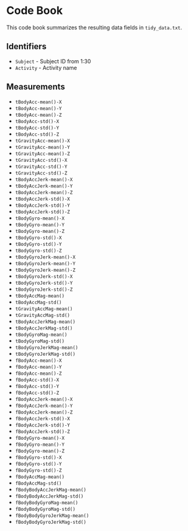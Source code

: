 # Code Book
This code book summarizes the resulting data fields in `tidy_data.txt`.

## Identifiers
- `Subject` - Subject ID from 1:30
- `Activity` - Activity name 

## Measurements
- `tBodyAcc-mean()-X`
- `tBodyAcc-mean()-Y`
- `tBodyAcc-mean()-Z`
- `tBodyAcc-std()-X`
- `tBodyAcc-std()-Y`
- `tBodyAcc-std()-Z`
- `tGravityAcc-mean()-X`
- `tGravityAcc-mean()-Y`
- `tGravityAcc-mean()-Z`
- `tGravityAcc-std()-X`
- `tGravityAcc-std()-Y`
- `tGravityAcc-std()-Z`
- `tBodyAccJerk-mean()-X`
- `tBodyAccJerk-mean()-Y`
- `tBodyAccJerk-mean()-Z`
- `tBodyAccJerk-std()-X`
- `tBodyAccJerk-std()-Y`
- `tBodyAccJerk-std()-Z`
- `tBodyGyro-mean()-X`
- `tBodyGyro-mean()-Y`
- `tBodyGyro-mean()-Z`
- `tBodyGyro-std()-X`
- `tBodyGyro-std()-Y`
- `tBodyGyro-std()-Z`
- `tBodyGyroJerk-mean()-X`
- `tBodyGyroJerk-mean()-Y`
- `tBodyGyroJerk-mean()-Z`
- `tBodyGyroJerk-std()-X`
- `tBodyGyroJerk-std()-Y`
- `tBodyGyroJerk-std()-Z`
- `tBodyAccMag-mean()`
- `tBodyAccMag-std()`
- `tGravityAccMag-mean()`
- `tGravityAccMag-std()`
- `tBodyAccJerkMag-mean()`
- `tBodyAccJerkMag-std()`
- `tBodyGyroMag-mean()`
- `tBodyGyroMag-std()`
- `tBodyGyroJerkMag-mean()`
- `tBodyGyroJerkMag-std()`
- `fBodyAcc-mean()-X`
- `fBodyAcc-mean()-Y`
- `fBodyAcc-mean()-Z`
- `fBodyAcc-std()-X`
- `fBodyAcc-std()-Y`
- `fBodyAcc-std()-Z`
- `fBodyAccJerk-mean()-X`
- `fBodyAccJerk-mean()-Y`
- `fBodyAccJerk-mean()-Z`
- `fBodyAccJerk-std()-X`
- `fBodyAccJerk-std()-Y`
- `fBodyAccJerk-std()-Z`
- `fBodyGyro-mean()-X`
- `fBodyGyro-mean()-Y`
- `fBodyGyro-mean()-Z`
- `fBodyGyro-std()-X`
- `fBodyGyro-std()-Y`
- `fBodyGyro-std()-Z`
- `fBodyAccMag-mean()`
- `fBodyAccMag-std()`
- `fBodyBodyAccJerkMag-mean()`
- `fBodyBodyAccJerkMag-std()`
- `fBodyBodyGyroMag-mean()`
- `fBodyBodyGyroMag-std()`
- `fBodyBodyGyroJerkMag-mean()`
- `fBodyBodyGyroJerkMag-std()`